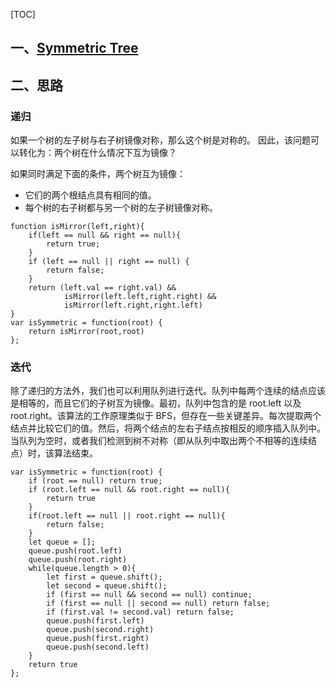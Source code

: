 [TOC]
## 一、[Symmetric Tree](https://leetcode-cn.com/problems/symmetric-tree/)
## 二、思路
### 递归
如果一个树的左子树与右子树镜像对称，那么这个树是对称的。
因此，该问题可以转化为：两个树在什么情况下互为镜像？

如果同时满足下面的条件，两个树互为镜像：
- 它们的两个根结点具有相同的值。
- 每个树的右子树都与另一个树的左子树镜像对称。

```
function isMirror(left,right){
    if(left == null && right == null){
        return true;
    }
    if (left == null || right == null) {
        return false;
    }
    return (left.val == right.val) &&
            isMirror(left.left,right.right) &&
            isMirror(left.right,right.left)
}
var isSymmetric = function(root) {
    return isMirror(root,root)
};
```

### 迭代
除了递归的方法外，我们也可以利用队列进行迭代。队列中每两个连续的结点应该是相等的，而且它们的子树互为镜像。最初，队列中包含的是 root.left 以及 root.right。该算法的工作原理类似于 BFS，但存在一些关键差异。每次提取两个结点并比较它们的值。然后，将两个结点的左右子结点按相反的顺序插入队列中。当队列为空时，或者我们检测到树不对称（即从队列中取出两个不相等的连续结点）时，该算法结束。

```
var isSymmetric = function(root) {
    if (root == null) return true;
    if (root.left == null && root.right == null){
        return true
    }
    if(root.left == null || root.right == null){
        return false;
    }
    let queue = [];
    queue.push(root.left)
    queue.push(root.right)
    while(queue.length > 0){
        let first = queue.shift();
        let second = queue.shift();
        if (first == null && second == null) continue;
        if (first == null || second == null) return false;
        if (first.val != second.val) return false;
        queue.push(first.left)
        queue.push(second.right)
        queue.push(first.right)
        queue.push(second.left)
    }
    return true
};

```